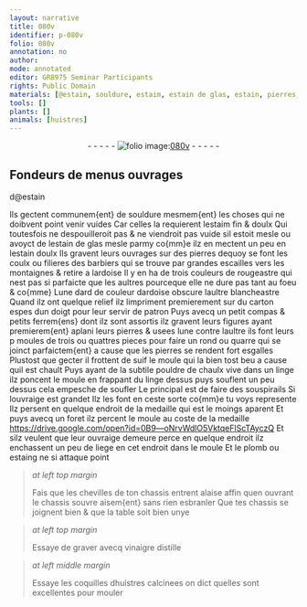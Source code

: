 ```yaml
---
layout: narrative
title: 080v
identifier: p-080v
folio: 080v
annotation: no
author:
mode: annotated
editor: GR8975 Seminar Participants
rights: Public Domain
materials: [@estain, souldure, estaim, estain de glas, estain, pierres, ardoise, carton, ferrem{ens}, suif, chaulx vive, linge, poncent, liege, plomb, estaing, vinaigre distille, coquilles dhuistres]
tools: []
plants: []
animals: [huistres]
---
```


<div class="folio" align="center">- - - - - <a href="http://gallica.bnf.fr/ark:/12148/btv1b10500001g/f166.image" target="_blank"><img src="https://cu-mkp.github.io/2017-workshop-edition/assets/photo-icon.png" alt="folio image: " style="display:inline-block; margin-bottom:-3px;"/>080v</a> - - - - - </div>  
  

## <span class="pro">Fondeurs</span> de menus ouvrages
 d<span class="m">@estain</span>

 
Ils gectent communem{ent} de <span class="m">souldure</span> mesmem{ent} les choses qui
 ne doibvent point venir vuides Car celles la requierent
 l<span class="m">estaim</span> fin & doulx Qui toutesfois ne despouilleroit pas
 & ne viendroit pas vuide sil estoit mesle ou avoyct de
 l<span class="m">estain de glas</span> mesle parmy co{mm}e ilz en mectent un peu en l<span class="m">estain</span>
 doulx Ils gravent leurs ouvrages sur des <span class="m">pierres</span> dequoy
 se font les coulx ou filieres des <span class="pro">barbiers</span> qui se trouve
 par grandes escailles vers les montaignes & retire a
 l<span class="m">ardoise</span> Il y en ha de trois couleurs de rougeastre
 qui nest pas si parfaicte que les aultres pourceque elle ne
 dure pas tant au foeu & co{mme} Lune dard de couleur
 d<span class="m">ardoise</span> obscure laultre blancheastre Quand ilz ont
 quelque relief ilz limpriment premierement sur du <span class="m">carton</span>
 espes dun doigt pour leur servir de patron Puys avecq un petit compas & petits <span class="m">ferrem{ens}</span>
 dont ilz sont assortis ilz gravent leurs figures ayant premierem{ent}
 aplani leurs <span class="m">pierres</span> & usees lune contre laultre ils font
 leurs p moules de trois ou quattres pieces pour faire
 un rond ou quarre qui se joinct parfaictem{ent} a cause que
 les <span class="m">pierres</span> se rendent fort esgalles Plustost que gecter
 il frottent de <span class="m">suif</span> le moule qui la bien tost beu a cause
 quil est chault Puys ayant de la subtile pouldre
 de <span class="m">chaulx vive</span> dans un <span class="m">linge</span> ilz <span class="m">poncent</span> le moule en
 frappant du <span class="m">linge</span> dessus puys souflent un peu dessus
 cela empesche de soufler Le principal est de faire
 des souspirails Si louvraige est grandet Ilz les font
 en ceste sorte co{mm}e tu voys represente Ilz persent en quelque
 endroit de la medaille qui est le moings aparent Et puys avecq
 un foret ilz percent le moule au coste de la medaille
   https://drive.google.com/open?id=0B9—oNrvWdlO5VktqeFlScTAyczQ  Et silz veulent que leur ouvraige demeure perce en
 quelque endroit ilz enchassent un peu de <span class="m">liege</span> en cet
 endroit dans le moule Et le <span class="m">plomb</span> ou <span class="m">estaing</span> ne si
 attaque point
 
> *at left top margin*
> 
>   Fais que les chevilles de ton
 chassis entrent alaise affin quen
 ouvrant le chassis souvre aisem{ent}
 sans rien esbranler Que tes chassis
 se joignent bien & que la table soit
 bien unye
 
> *at left top margin*
> 
>   Essaye de graver
 avecq <span class="m">vinaigre
 distille</span>
 
> *at left middle margin*
> 
>   Essaye les <span class="m">coquilles
 d<span class="al">huistres</span></span> calcinees
 on dict quelles sont
 excellentes pour
 mouler
 
